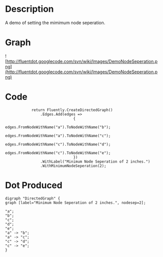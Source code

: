 # Description #

A demo of setting the mimimum node seperation.

# Graph #

![http://fluentdot.googlecode.com/svn/wiki/Images/DemoNodeSeperation.png](http://fluentdot.googlecode.com/svn/wiki/Images/DemoNodeSeperation.png)

# Code #

```
            return Fluently.CreateDirectedGraph()
                .Edges.Add(edges =>
                               {
                                   edges.FromNodeWithName("a").ToNodeWithName("b");
                                   edges.FromNodeWithName("a").ToNodeWithName("c");
                                   edges.FromNodeWithName("c").ToNodeWithName("d");
                                   edges.FromNodeWithName("c").ToNodeWithName("e");
                               })
                .WithLabel("Minimum Node Seperation of 2 inches.")
                .WithMinimumNodeSeperation(2);

```

# Dot Produced #

```
digraph "DirectedGraph" {
graph [label="Minimum Node Seperation of 2 inches.", nodesep=2];

"a";
"b";
"c";
"d";
"e";
"a" -> "b";
"a" -> "c";
"c" -> "d";
"c" -> "e";
}
```